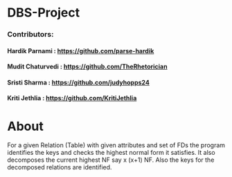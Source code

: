 # DBS-Project

### Contributors:
#### Hardik Parnami : https://github.com/parse-hardik<br/>
#### Mudit Chaturvedi : https://github.com/TheRhetorician<br/>
#### Sristi Sharma : https://github.com/judyhopps24<br/>
#### Kriti Jethlia : https://github.com/KritiJethlia<br/>

# About 
For a given Relation (Table) with given attributes and set of FDs the program identifies the keys and checks the highest normal form it satisfies. 
It also decomposes the current highest NF say x  (x+1) NF. Also the keys for the decomposed relations are identified.
